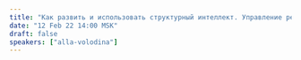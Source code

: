 ```yaml
---
title: "Как развить и использовать структурный интеллект. Управление реальностью"
date: "12 Feb 22 14:00 MSK"
draft: false
speakers: ["alla-volodina"]
---
```

